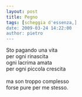 ```yaml
---
layout: post
title: Pegno
tags: [scheggia d'essenza,]
date: 2009-03-24 14:22:00
author: pietro
---
```

Sto pagando una vita<br/>per ogni rinascita<br/>ogni lacrima amata<br/>per ogni piccola crescita<br/><br/>ma son troppo complesso<br/>forse pure per me stesso.
